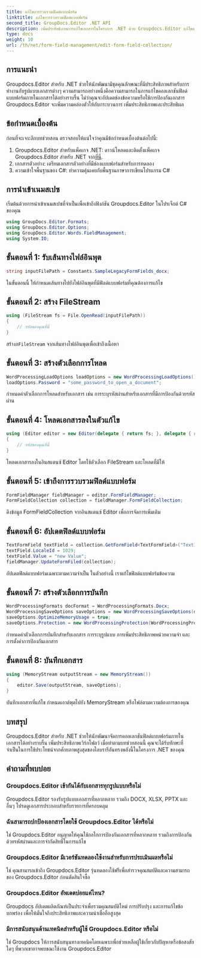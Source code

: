 ```yaml
---
title: แก้ไขการรวบรวมฟิลด์แบบฟอร์ม
linktitle: แก้ไขการรวบรวมฟิลด์แบบฟอร์ม
second_title: GroupDocs.Editor .NET API
description: เพิ่มประสิทธิภาพการแก้ไขเอกสารในโครงการ .NET ด้วย Groupdocs.Editor แก้ไขคอลเลกชันฟิลด์แบบฟอร์มได้อย่างราบรื่น
type: docs
weight: 10
url: /th/net/form-field-management/edit-form-field-collection/
---
```

## การแนะนำ
Groupdocs.Editor สำหรับ .NET ช่วยให้นักพัฒนามีชุดคุณลักษณะที่มีประสิทธิภาพสำหรับการทำงานกับรูปแบบเอกสารต่างๆ ความสามารถอย่างหนึ่งคือความสามารถในการแก้ไขคอลเลกชันฟิลด์แบบฟอร์มภายในเอกสารได้อย่างราบรื่น ไม่ว่าคุณจะอัปเดตช่องข้อความหรือใช้การป้องกันเอกสาร Groupdocs.Editor จะเพิ่มความคล่องตัวให้กับกระบวนการ เพิ่มประสิทธิภาพและประสิทธิผล
## ข้อกำหนดเบื้องต้น
ก่อนที่จะเจาะลึกบทช่วยสอน ตรวจสอบให้แน่ใจว่าคุณมีข้อกำหนดเบื้องต้นต่อไปนี้:
1.  Groupdocs.Editor สำหรับแพ็คเกจ .NET: ดาวน์โหลดและติดตั้งแพ็คเกจ Groupdocs.Editor สำหรับ .NET จาก[ที่นี่](https://releases.groupdocs.com/editor/net/).
2. เอกสารตัวอย่าง: เตรียมเอกสารตัวอย่างที่มีช่องแบบฟอร์มสำหรับการทดลอง
3. ความเข้าใจพื้นฐานของ C#: ทำความคุ้นเคยกับพื้นฐานภาษาการเขียนโปรแกรม C#

## การนำเข้าเนมสเปซ
เริ่มต้นด้วยการนำเข้าเนมสเปซที่จำเป็นเพื่อเข้าถึงฟังก์ชัน Groupdocs.Editor ในโปรเจ็กต์ C# ของคุณ
```csharp
using GroupDocs.Editor.Formats;
using GroupDocs.Editor.Options;
using GroupDocs.Editor.Words.FieldManagement;
using System.IO;
```
## ขั้นตอนที่ 1: รับเส้นทางไฟล์อินพุต
```csharp
string inputFilePath = Constants.SampleLegacyFormFields_docx;
```
ในขั้นตอนนี้ ให้กำหนดเส้นทางไปยังไฟล์อินพุตที่มีฟิลด์แบบฟอร์มที่คุณต้องการแก้ไข
## ขั้นตอนที่ 2: สร้าง FileStream
```csharp
using (FileStream fs = File.OpenRead(inputFilePath))
{
    // รหัสของคุณที่นี่
}
```
 สร้างก`FileStream` จากเส้นทางไฟล์อินพุตเพื่อเข้าถึงเนื้อหา
## ขั้นตอนที่ 3: สร้างตัวเลือกการโหลด
```csharp
WordProcessingLoadOptions loadOptions = new WordProcessingLoadOptions();
loadOptions.Password = "some_password_to_open_a_document";
```
กำหนดค่าตัวเลือกการโหลดสำหรับเอกสาร เช่น การระบุรหัสผ่านสำหรับเอกสารที่มีการป้องกันด้วยรหัสผ่าน
## ขั้นตอนที่ 4: โหลดเอกสารลงในตัวแก้ไข
```csharp
using (Editor editor = new Editor(delegate { return fs; }, delegate { return loadOptions; }))
{
    // รหัสของคุณที่นี่
}
```
โหลดเอกสารลงในอินสแตนซ์ Editor โดยใช้ตัวเลือก FileStream และโหลดที่มีให้
## ขั้นตอนที่ 5: เข้าถึงการรวบรวมฟิลด์แบบฟอร์ม
```csharp
FormFieldManager fieldManager = editor.FormFieldManager;
FormFieldCollection collection = fieldManager.FormFieldCollection;
```
ดึงข้อมูล FormFieldCollection จากอินสแตนซ์ Editor เพื่อการจัดการเพิ่มเติม
## ขั้นตอนที่ 6: อัปเดตฟิลด์แบบฟอร์ม
```csharp
TextFormField textField = collection.GetFormField<TextFormField>("Text1");
textField.LocaleId = 1029;
textField.Value = "new Value";
fieldManager.UpdateFormFiled(collection);
```
อัปเดตฟิลด์แบบฟอร์มเฉพาะตามความจำเป็น ในตัวอย่างนี้ เราแก้ไขฟิลด์แบบฟอร์มข้อความ
## ขั้นตอนที่ 7: สร้างตัวเลือกการบันทึก
```csharp
WordProcessingFormats docFormat = WordProcessingFormats.Docx;
WordProcessingSaveOptions saveOptions = new WordProcessingSaveOptions(docFormat);
saveOptions.OptimizeMemoryUsage = true;
saveOptions.Protection = new WordProcessingProtection(WordProcessingProtectionType.AllowOnlyFormFields, "write_password");
```
กำหนดค่าตัวเลือกการบันทึกสำหรับเอกสาร การระบุรูปแบบ การเพิ่มประสิทธิภาพหน่วยความจำ และการตั้งค่าการป้องกันเอกสาร
## ขั้นตอนที่ 8: บันทึกเอกสาร
```csharp
using (MemoryStream outputStream = new MemoryStream())
{
    editor.Save(outputStream, saveOptions);
}
```
บันทึกเอกสารที่แก้ไข กำหนดเอาต์พุตไปยัง MemoryStream หรือไฟล์ตามความต้องการของคุณ

## บทสรุป
Groupdocs.Editor สำหรับ .NET ช่วยให้นักพัฒนาจัดการคอลเลกชันฟิลด์แบบฟอร์มภายในเอกสารได้อย่างราบรื่น เพิ่มประสิทธิภาพเวิร์กโฟลว์ เมื่อทำตามบทช่วยสอนนี้ คุณจะได้รับทักษะที่จำเป็นในการใช้ประโยชน์จากศักยภาพสูงสุดของไลบรารีอันทรงพลังนี้ในโครงการ .NET ของคุณ

## คำถามที่พบบ่อย
### Groupdocs.Editor เข้ากันได้กับเอกสารทุกรูปแบบหรือไม่
Groupdocs.Editor รองรับรูปแบบเอกสารที่หลากหลาย รวมถึง DOCX, XLSX, PPTX และอื่นๆ โปรดดูเอกสารประกอบสำหรับรายการที่ครอบคลุม
### ฉันสามารถปกป้องเอกสารโดยใช้ Groupdocs.Editor ได้หรือไม่
ใช่ Groupdocs.Editor อนุญาตให้คุณใช้กลไกการป้องกันเอกสารที่หลากหลาย รวมถึงการป้องกันด้วยรหัสผ่านและการจำกัดสิทธิ์ในการแก้ไข
### Groupdocs.Editor มีเวอร์ชันทดลองใช้งานสำหรับการประเมินผลหรือไม่
ใช่ คุณสามารถเข้าถึง Groupdocs.Editor รุ่นทดลองใช้ฟรีเพื่อสำรวจคุณสมบัติและความสามารถของ Groupdocs.Editor ก่อนตัดสินใจซื้อ
### Groupdocs.Editor อัพเดตบ่อยแค่ไหน?
Groupdocs อัปเดตผลิตภัณฑ์เป็นประจำเพื่อรวมคุณสมบัติใหม่ การปรับปรุง และการแก้ไขข้อบกพร่อง เพื่อให้มั่นใจถึงประสิทธิภาพและความน่าเชื่อถือสูงสุด
### มีการสนับสนุนด้านเทคนิคสำหรับผู้ใช้ Groupdocs.Editor หรือไม่
ใช่ Groupdocs ให้การสนับสนุนทางเทคนิคโดยเฉพาะเพื่อช่วยเหลือผู้ใช้เกี่ยวกับปัญหาหรือข้อสงสัยใดๆ ที่พวกเขาอาจพบขณะใช้งาน Groupdocs.Editor